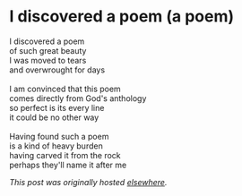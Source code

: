 # I discovered a poem (a poem)

<p>I discovered a poem
<br>of such great beauty
<br>I was moved to tears
<br>and overwrought for days
<br>
<br>I am convinced that this poem
<br>comes directly from God's anthology
<br>so perfect is its every line
<br>it could be no other way
<br>
<br>Having found such a poem
<br>is a kind of heavy burden
<br>having carved it from the rock
<br>perhaps they'll name it after me</p>


*This post was originally hosted [elsewhere](http://planspace.blogspot.com/2011/08/i-discovered-poem-poem.html).*
